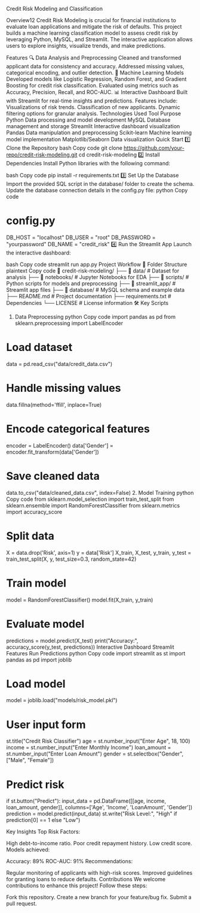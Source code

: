 Credit Risk Modeling and Classification

Overview12
Credit Risk Modeling is crucial for financial institutions to evaluate loan applications and mitigate the risk of defaults. This project builds a machine learning classification model to assess credit risk by leveraging Python, MySQL, and Streamlit. The interactive application allows users to explore insights, visualize trends, and make predictions.

Features
🔍 Data Analysis and Preprocessing
Cleaned and transformed applicant data for consistency and accuracy.
Addressed missing values, categorical encoding, and outlier detection.
🤖 Machine Learning Models
Developed models like Logistic Regression, Random Forest, and Gradient Boosting for credit risk classification.
Evaluated using metrics such as Accuracy, Precision, Recall, and ROC-AUC.
📊 Interactive Dashboard
Built with Streamlit for real-time insights and predictions.
Features include:
Visualizations of risk trends.
Classification of new applicants.
Dynamic filtering options for granular analysis.
Technologies Used
Tool	Purpose
Python	Data processing and model development
MySQL	Database management and storage
Streamlit	Interactive dashboard visualization
Pandas	Data manipulation and preprocessing
Scikit-learn	Machine learning model implementation
Matplotlib/Seaborn	Data visualization
Quick Start
1️⃣ Clone the Repository
bash
Copy code
git clone https://github.com/your-repo/credit-risk-modeling.git
cd credit-risk-modeling
2️⃣ Install Dependencies
Install Python libraries with the following command:

bash
Copy code
pip install -r requirements.txt
3️⃣ Set Up the Database
Import the provided SQL script in the database/ folder to create the schema.
Update the database connection details in the config.py file:
python
Copy code
# config.py
DB_HOST = "localhost"
DB_USER = "root"
DB_PASSWORD = "yourpassword"
DB_NAME = "credit_risk"
4️⃣ Run the Streamlit App
Launch the interactive dashboard:

bash
Copy code
streamlit run app.py
Project Workflow
📂 Folder Structure
plaintext
Copy code
📂 credit-risk-modeling/
├── 📂 data/                # Dataset for analysis
├── 📂 notebooks/           # Jupyter Notebooks for EDA
├── 📂 scripts/             # Python scripts for models and preprocessing
├── 📂 streamlit_app/       # Streamlit app files
├── 📂 database/            # MySQL schema and example data
├── README.md               # Project documentation
├── requirements.txt        # Dependencies
└── LICENSE                 # License information
🛠️ Key Scripts
1. Data Preprocessing
python
Copy code
import pandas as pd
from sklearn.preprocessing import LabelEncoder

# Load dataset
data = pd.read_csv("data/credit_data.csv")

# Handle missing values
data.fillna(method='ffill', inplace=True)

# Encode categorical features
encoder = LabelEncoder()
data['Gender'] = encoder.fit_transform(data['Gender'])

# Save cleaned data
data.to_csv("data/cleaned_data.csv", index=False)
2. Model Training
python
Copy code
from sklearn.model_selection import train_test_split
from sklearn.ensemble import RandomForestClassifier
from sklearn.metrics import accuracy_score

# Split data
X = data.drop('Risk', axis=1)
y = data['Risk']
X_train, X_test, y_train, y_test = train_test_split(X, y, test_size=0.3, random_state=42)

# Train model
model = RandomForestClassifier()
model.fit(X_train, y_train)

# Evaluate model
predictions = model.predict(X_test)
print("Accuracy:", accuracy_score(y_test, predictions))
Interactive Dashboard
Streamlit Features
Run Predictions
python
Copy code
import streamlit as st
import pandas as pd
import joblib

# Load model
model = joblib.load("models/risk_model.pkl")

# User input form
st.title("Credit Risk Classifier")
age = st.number_input("Enter Age", 18, 100)
income = st.number_input("Enter Monthly Income")
loan_amount = st.number_input("Enter Loan Amount")
gender = st.selectbox("Gender", ["Male", "Female"])

# Predict risk
if st.button("Predict"):
    input_data = pd.DataFrame([[age, income, loan_amount, gender]], columns=['Age', 'Income', 'LoanAmount', 'Gender'])
    prediction = model.predict(input_data)
    st.write("Risk Level:", "High" if prediction[0] == 1 else "Low")

Key Insights
Top Risk Factors:

High debt-to-income ratio.
Poor credit repayment history.
Low credit score.
Models achieved:

Accuracy: 89%
ROC-AUC: 91%
Recommendations:

Regular monitoring of applicants with high-risk scores.
Improved guidelines for granting loans to reduce defaults.
Contributions
We welcome contributions to enhance this project! Follow these steps:

Fork this repository.
Create a new branch for your feature/bug fix.
Submit a pull request.
